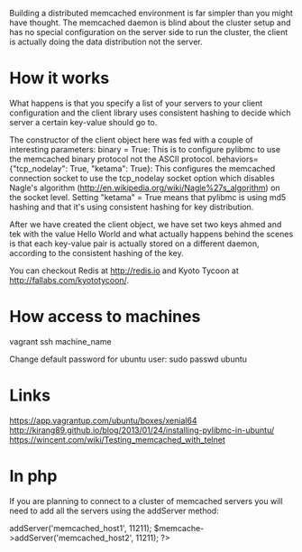 Building a distributed memcached environment is far simpler than you might have thought. The memcached daemon is blind about the cluster setup and has no special configuration on the server side to run the cluster, the client is actually doing the data distribution not the server.

How it works
============
What happens is that you specify a list of your servers to your client configuration and the client library uses consistent hashing to decide which server a certain key-value should go to.

The constructor of the client object here was fed with a couple of interesting parameters: 
binary = True: This is to configure pylibmc to use the memcached binary protocol not the ASCII protocol.
behaviors={"tcp_nodelay": True, "ketama": True}: This configures the memcached connection socket to use the tcp_nodelay socket option which disables Nagle's algorithm (http://en.wikipedia.org/wiki/Nagle%27s_algorithm) on the socket level. Setting "ketama" = True means that pylibmc is using md5 hashing and that it's using consistent hashing for key distribution.

After we have created the client object, we have set two keys ahmed and tek with the value Hello World and what actually happens behind the scenes is that each key-value pair is actually stored on a different daemon, according to the consistent hashing of the key.

You can checkout Redis at http://redis.io and Kyoto Tycoon at http://fallabs.com/kyototycoon/.

How access to machines
======================
vagrant ssh machine_name

Change default password for ubuntu user:
sudo passwd ubuntu

Links
=====
https://app.vagrantup.com/ubuntu/boxes/xenial64
http://kirang89.github.io/blog/2013/01/24/installing-pylibmc-in-ubuntu/
https://wincent.com/wiki/Testing_memcached_with_telnet

In php
======
If you are planning to connect to a cluster of memcached servers you will need to add all the servers using the addServer method:

<?php
/* OO API */
$memcache = new Memcache;
$memcache->addServer('memcached_host1', 11211);
$memcache->addServer('memcached_host2', 11211);
?>